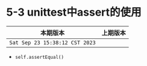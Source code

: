 # 5-3 unittest中assert的使用

|本期版本|上期版本
|:---:|:---:
`Sat Sep 23 15:38:12 CST 2023` | 

* `self.assertEqual()`